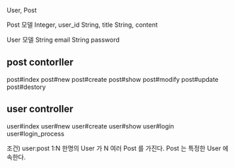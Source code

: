 User, Post

Post 모델 
Integer, user_id
String, title
String, content

User 모델
String email
String password

## post contorller
post#index
post#new
post#create
post#show
post#modify
post#update
post#destory

## user controller
user#index
user#new
user#create
user#show
user#login
user#login_process 

조건)
user:post 
    1:N 
    한명의 User 가 N 여러 Post 를 가진다. 
    Post 는 특정한 User 에 속한다. 
    